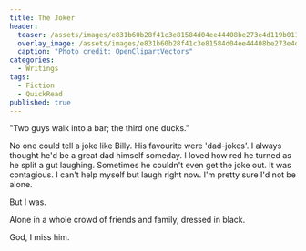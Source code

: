 ```yaml
---
title: The Joker
header:
  teaser: /assets/images/e831b60b28f41c3e81584d04ee44408be273e4d119b0114291f7_1280_joker.png
  overlay_image: /assets/images/e831b60b28f41c3e81584d04ee44408be273e4d119b0114291f7_1280_joker.png
  caption: "Photo credit: OpenClipartVectors"
categories:
  - Writings
tags:
  - Fiction
  - QuickRead
published: true
---
```

"Two guys walk into a bar; the third one ducks."

No one could tell a joke like Billy. His favourite were 'dad-jokes'. I always thought he'd be a great dad himself someday. I loved how red he turned as he split a gut laughing. Sometimes he couldn't even get the joke out. It was contagious. I can't help myself but laugh right now. I'm pretty sure I'd not be alone.

But I was.

Alone in a whole crowd of friends and family, dressed in black.

God, I miss him.
